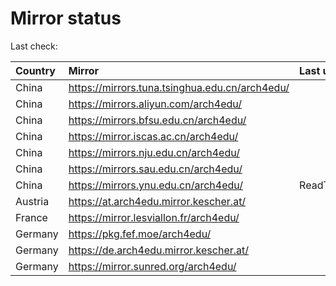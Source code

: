 <script src="./time.js"></script>
# Mirror status
Last check: <script type="text/javascript">localize(1683328678.93227);</script>

|Country|Mirror|Last update|
|:------|:-----|:----------|
|China|https://mirrors.tuna.tsinghua.edu.cn/arch4edu/|<script type="text/javascript">localize(1683311323);</script>|
|China|https://mirrors.aliyun.com/arch4edu/|<script type="text/javascript">localize(1683311323);</script>|
|China|https://mirrors.bfsu.edu.cn/arch4edu/|<script type="text/javascript">localize(1683268532);</script>|
|China|https://mirror.iscas.ac.cn/arch4edu/|<script type="text/javascript">localize(1683311323);</script>|
|China|https://mirrors.nju.edu.cn/arch4edu/|<script type="text/javascript">localize(1683268532);</script>|
|China|https://mirrors.sau.edu.cn/arch4edu/|<script type="text/javascript">localize(1673850842);</script>|
|China|https://mirrors.ynu.edu.cn/arch4edu/|ReadTimeout|
|Austria|https://at.arch4edu.mirror.kescher.at/|<script type="text/javascript">localize(1683311323);</script>|
|France|https://mirror.lesviallon.fr/arch4edu/|<script type="text/javascript">localize(1683268532);</script>|
|Germany|https://pkg.fef.moe/arch4edu/|<script type="text/javascript">localize(1683311323);</script>|
|Germany|https://de.arch4edu.mirror.kescher.at/|<script type="text/javascript">localize(1683311323);</script>|
|Germany|https://mirror.sunred.org/arch4edu/|<script type="text/javascript">localize(1683311323);</script>|

<script src="./tablefilter/tablefilter.js"></script>
<script src="./table.js"></script>